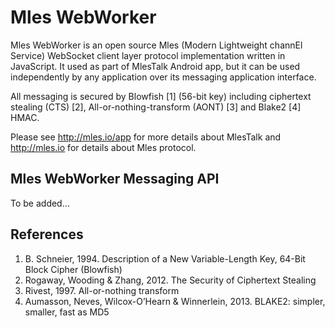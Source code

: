 # Mles WebWorker

Mles WebWorker is an open source Mles (Modern Lightweight channEl Service) WebSocket client layer protocol implementation written in JavaScript. It used as part of MlesTalk Android app, but it can be used independently by any application over its messaging application interface.

All messaging is secured by Blowfish [1] (56-bit key) including ciphertext stealing (CTS) [2], All-or-nothing-transform (AONT) [3] and Blake2 [4] HMAC.

Please see http://mles.io/app for more details about MlesTalk and http://mles.io for details about Mles protocol.

## Mles WebWorker Messaging API

To be added...

## References

  1. B. Schneier, 1994. Description of a New Variable-Length Key, 64-Bit Block Cipher (Blowfish)
  2. Rogaway, Wooding & Zhang, 2012. The Security of Ciphertext Stealing
  3. Rivest, 1997. All-or-nothing transform
  4. Aumasson, Neves, Wilcox-O’Hearn & Winnerlein, 2013. BLAKE2: simpler, smaller, fast as MD5
